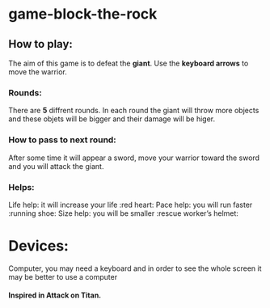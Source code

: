 # game-block-the-rock

[](http://somecoolsite.com)

## How to play:
The aim of this game is to defeat the **giant**. 
Use the **keyboard arrows** to move the warrior. 

### Rounds:
There are **5** diffrent rounds.
In each round the giant will throw more objects and these objets will be bigger and their damage will be higer. 

### How to pass to next round:
After some time it will appear a sword, move your warrior toward the sword and you will attack the giant.

### Helps:
Life help: it will increase your life :red heart:
Pace help: you will run faster :running shoe:
Size help: you will be smaller :rescue worker’s helmet:

# Devices:
Computer, you may need a keyboard and in order to see the whole screen it may be better to use a computer

#### Inspired in Attack on Titan. 